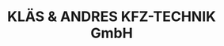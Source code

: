 ---
title: "KLÄS & ANDRES KFZ-TECHNIK GmbH"
url: /schmelz/klaes-und-andres-kfz-technik-gmbh/
shop: Autowerkstatt
---